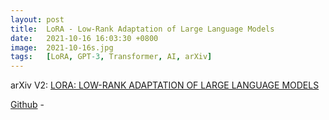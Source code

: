 ```yaml
---
layout: post
title:  LoRA - Low-Rank Adaptation of Large Language Models
date:   2021-10-16 16:03:30 +0800
image:  2021-10-16s.jpg
tags:   [LoRA, GPT-3, Transformer, AI, arXiv]
---
```


arXiv V2: [LORA: LOW-RANK ADAPTATION OF LARGE LANGUAGE MODELS](https://arxiv.org/pdf/2106.09685.pdf)

[Github](https://github.com/microsoft/LoRA) - 